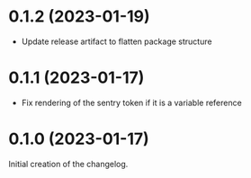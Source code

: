 # 0.1.2 (2023-01-19)
 - Update release artifact to flatten package structure

# 0.1.1 (2023-01-17)
 - Fix rendering of the sentry token if it is a variable reference

# 0.1.0 (2023-01-17)
Initial creation of the changelog.
